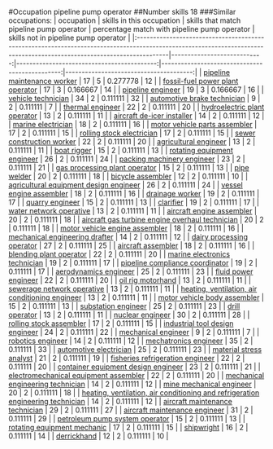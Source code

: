#Occupation pipeline pump operator
##Number skills 18
###Similar occupations:
| occupation                                                                                                                                                            |   skills in this occupation |   skills that match pipeline pump operator |   percentage match with pipeline pump operator |   skills not in pipeline pump operator |
|:----------------------------------------------------------------------------------------------------------------------------------------------------------------------|----------------------------:|-------------------------------------------:|-----------------------------------------------:|---------------------------------------:|
| [pipeline maintenance worker](pipeline_maintenance_worker.md)                                                                                                         |                          17 |                                          5 |                                       0.277778 |                                     12 |
| [fossil-fuel power plant operator](fossil-fuel_power_plant_operator.md)                                                                                               |                          17 |                                          3 |                                       0.166667 |                                     14 |
| [pipeline engineer](pipeline_engineer.md)                                                                                                                             |                          19 |                                          3 |                                       0.166667 |                                     16 |
| [vehicle technician](vehicle_technician.md)                                                                                                                           |                          34 |                                          2 |                                       0.111111 |                                     32 |
| [automotive brake technician](automotive_brake_technician.md)                                                                                                         |                           9 |                                          2 |                                       0.111111 |                                      7 |
| [thermal engineer](thermal_engineer.md)                                                                                                                               |                          22 |                                          2 |                                       0.111111 |                                     20 |
| [hydroelectric plant operator](hydroelectric_plant_operator.md)                                                                                                       |                          13 |                                          2 |                                       0.111111 |                                     11 |
| [aircraft de-icer installer](aircraft_de-icer_installer.md)                                                                                                           |                          14 |                                          2 |                                       0.111111 |                                     12 |
| [marine electrician](marine_electrician.md)                                                                                                                           |                          18 |                                          2 |                                       0.111111 |                                     16 |
| [motor vehicle parts assembler](motor_vehicle_parts_assembler.md)                                                                                                     |                          17 |                                          2 |                                       0.111111 |                                     15 |
| [rolling stock electrician](rolling_stock_electrician.md)                                                                                                             |                          17 |                                          2 |                                       0.111111 |                                     15 |
| [sewer construction worker](sewer_construction_worker.md)                                                                                                             |                          22 |                                          2 |                                       0.111111 |                                     20 |
| [agricultural engineer](agricultural_engineer.md)                                                                                                                     |                          13 |                                          2 |                                       0.111111 |                                     11 |
| [boat rigger](boat_rigger.md)                                                                                                                                         |                          15 |                                          2 |                                       0.111111 |                                     13 |
| [rotating equipment engineer](rotating_equipment_engineer.md)                                                                                                         |                          26 |                                          2 |                                       0.111111 |                                     24 |
| [packing machinery engineer](packing_machinery_engineer.md)                                                                                                           |                          23 |                                          2 |                                       0.111111 |                                     21 |
| [gas processing plant operator](gas_processing_plant_operator.md)                                                                                                     |                          15 |                                          2 |                                       0.111111 |                                     13 |
| [pipe welder](pipe_welder.md)                                                                                                                                         |                          20 |                                          2 |                                       0.111111 |                                     18 |
| [bicycle assembler](bicycle_assembler.md)                                                                                                                             |                          12 |                                          2 |                                       0.111111 |                                     10 |
| [agricultural equipment design engineer](agricultural_equipment_design_engineer.md)                                                                                   |                          26 |                                          2 |                                       0.111111 |                                     24 |
| [vessel engine assembler](vessel_engine_assembler.md)                                                                                                                 |                          18 |                                          2 |                                       0.111111 |                                     16 |
| [drainage worker](drainage_worker.md)                                                                                                                                 |                          19 |                                          2 |                                       0.111111 |                                     17 |
| [quarry engineer](quarry_engineer.md)                                                                                                                                 |                          15 |                                          2 |                                       0.111111 |                                     13 |
| [clarifier](clarifier.md)                                                                                                                                             |                          19 |                                          2 |                                       0.111111 |                                     17 |
| [water network operative](water_network_operative.md)                                                                                                                 |                          13 |                                          2 |                                       0.111111 |                                     11 |
| [aircraft engine assembler](aircraft_engine_assembler.md)                                                                                                             |                          20 |                                          2 |                                       0.111111 |                                     18 |
| [aircraft gas turbine engine overhaul technician](aircraft_gas_turbine_engine_overhaul_technician.md)                                                                 |                          20 |                                          2 |                                       0.111111 |                                     18 |
| [motor vehicle engine assembler](motor_vehicle_engine_assembler.md)                                                                                                   |                          18 |                                          2 |                                       0.111111 |                                     16 |
| [mechanical engineering drafter](mechanical_engineering_drafter.md)                                                                                                   |                          14 |                                          2 |                                       0.111111 |                                     12 |
| [dairy processing operator](dairy_processing_operator.md)                                                                                                             |                          27 |                                          2 |                                       0.111111 |                                     25 |
| [aircraft assembler](aircraft_assembler.md)                                                                                                                           |                          18 |                                          2 |                                       0.111111 |                                     16 |
| [blending plant operator](blending_plant_operator.md)                                                                                                                 |                          22 |                                          2 |                                       0.111111 |                                     20 |
| [marine electronics technician](marine_electronics_technician.md)                                                                                                     |                          19 |                                          2 |                                       0.111111 |                                     17 |
| [pipeline compliance coordinator](pipeline_compliance_coordinator.md)                                                                                                 |                          19 |                                          2 |                                       0.111111 |                                     17 |
| [aerodynamics engineer](aerodynamics_engineer.md)                                                                                                                     |                          25 |                                          2 |                                       0.111111 |                                     23 |
| [fluid power engineer](fluid_power_engineer.md)                                                                                                                       |                          22 |                                          2 |                                       0.111111 |                                     20 |
| [oil rig motorhand](oil_rig_motorhand.md)                                                                                                                             |                          13 |                                          2 |                                       0.111111 |                                     11 |
| [sewerage network operative](sewerage_network_operative.md)                                                                                                           |                          13 |                                          2 |                                       0.111111 |                                     11 |
| [heating, ventilation, air conditioning engineer](heating,_ventilation,_air_conditioning_engineer.md)                                                                 |                          13 |                                          2 |                                       0.111111 |                                     11 |
| [motor vehicle body assembler](motor_vehicle_body_assembler.md)                                                                                                       |                          15 |                                          2 |                                       0.111111 |                                     13 |
| [substation engineer](substation_engineer.md)                                                                                                                         |                          25 |                                          2 |                                       0.111111 |                                     23 |
| [drill operator](drill_operator.md)                                                                                                                                   |                          13 |                                          2 |                                       0.111111 |                                     11 |
| [nuclear engineer](nuclear_engineer.md)                                                                                                                               |                          30 |                                          2 |                                       0.111111 |                                     28 |
| [rolling stock assembler](rolling_stock_assembler.md)                                                                                                                 |                          17 |                                          2 |                                       0.111111 |                                     15 |
| [industrial tool design engineer](industrial_tool_design_engineer.md)                                                                                                 |                          24 |                                          2 |                                       0.111111 |                                     22 |
| [mechanical engineer](mechanical_engineer.md)                                                                                                                         |                           9 |                                          2 |                                       0.111111 |                                      7 |
| [robotics engineer](robotics_engineer.md)                                                                                                                             |                          14 |                                          2 |                                       0.111111 |                                     12 |
| [mechatronics engineer](mechatronics_engineer.md)                                                                                                                     |                          35 |                                          2 |                                       0.111111 |                                     33 |
| [automotive electrician](automotive_electrician.md)                                                                                                                   |                          25 |                                          2 |                                       0.111111 |                                     23 |
| [material stress analyst](material_stress_analyst.md)                                                                                                                 |                          21 |                                          2 |                                       0.111111 |                                     19 |
| [fisheries refrigeration engineer](fisheries_refrigeration_engineer.md)                                                                                               |                          22 |                                          2 |                                       0.111111 |                                     20 |
| [container equipment design engineer](container_equipment_design_engineer.md)                                                                                         |                          23 |                                          2 |                                       0.111111 |                                     21 |
| [electromechanical equipment assembler](electromechanical_equipment_assembler.md)                                                                                     |                          22 |                                          2 |                                       0.111111 |                                     20 |
| [mechanical engineering technician](mechanical_engineering_technician.md)                                                                                             |                          14 |                                          2 |                                       0.111111 |                                     12 |
| [mine mechanical engineer](mine_mechanical_engineer.md)                                                                                                               |                          20 |                                          2 |                                       0.111111 |                                     18 |
| [heating, ventilation, air conditioning and refrigeration engineering technician](heating,_ventilation,_air_conditioning_and_refrigeration_engineering_technician.md) |                          14 |                                          2 |                                       0.111111 |                                     12 |
| [aircraft maintenance technician](aircraft_maintenance_technician.md)                                                                                                 |                          29 |                                          2 |                                       0.111111 |                                     27 |
| [aircraft maintenance engineer](aircraft_maintenance_engineer.md)                                                                                                     |                          31 |                                          2 |                                       0.111111 |                                     29 |
| [petroleum pump system operator](petroleum_pump_system_operator.md)                                                                                                   |                          15 |                                          2 |                                       0.111111 |                                     13 |
| [rotating equipment mechanic](rotating_equipment_mechanic.md)                                                                                                         |                          17 |                                          2 |                                       0.111111 |                                     15 |
| [shipwright](shipwright.md)                                                                                                                                           |                          16 |                                          2 |                                       0.111111 |                                     14 |
| [derrickhand](derrickhand.md)                                                                                                                                         |                          12 |                                          2 |                                       0.111111 |                                     10 |
